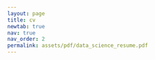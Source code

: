 ```yaml
---
layout: page
title: cv
newtab: true
nav: true
nav_order: 2
permalink: assets/pdf/data_science_resume.pdf
---
```


